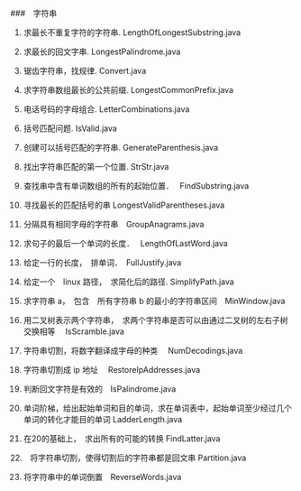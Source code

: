 ###　字符串

1. 求最长不重复字符的字符串.  LengthOfLongestSubstring.java

2. 求最长的回文字串. LongestPalindrome.java

3. 锯齿字符串，找规律.  Convert.java

4. 求字符串数组最长的公共前缀. LongestCommonPrefix.java 

5. 电话号码的字母组合.  LetterCombinations.java 

6. 括号匹配问题.  IsValid.java

7. 创建可以括号匹配的字符串.  GenerateParenthesis.java
 
8. 找出字符串匹配的第一个位置.  StrStr.java

9. 查找串中含有单词数组的所有的起始位置．　 FindSubstring.java

10. 寻找最长的匹配括号的串	 LongestValidParentheses.java

11. 分隔具有相同字母的字符串　GroupAnagrams.java

12. 求句子的最后一个单词的长度．　 LengthOfLastWord.java

13. 给定一行的长度，　排单词．　FullJustify.java

14. 给定一个　linux 路径，　求简化后的路径. SimplifyPath.java

15. 求字符串 a，　包含　所有字符串 b 的最小的字符串区间　MinWindow.java

16. 用二叉树表示两个字符串，　求两个字符串是否可以由通过二叉树的左右子树交换相等　 IsScramble.java

17. 字符串切割，将数字翻译成字母的种类　	NumDecodings.java

18. 字符串切割成 ip 地址　 RestoreIpAddresses.java

19. 判断回文字符是有效的　IsPalindrome.java

20. 单词阶梯，给出起始单词和目的单词，求在单词表中，起始单词至少经过几个单词的转化才能目的单词 LadderLength.java

21. 在20的基础上，　求出所有的可能的转换 FindLatter.java

22.　将字符串切割，使得切割后的字符串都是回文串 Partition.java

23. 将字符串中的单词倒置　ReverseWords.java